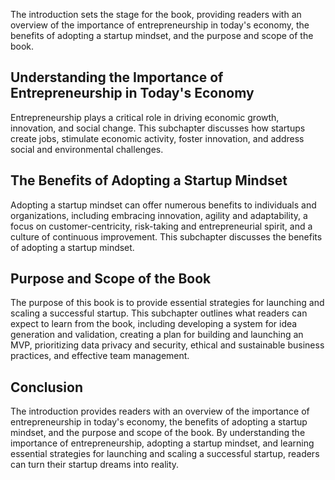 
The introduction sets the stage for the book, providing readers with an overview of the importance of entrepreneurship in today's economy, the benefits of adopting a startup mindset, and the purpose and scope of the book.

Understanding the Importance of Entrepreneurship in Today's Economy
-------------------------------------------------------------------

Entrepreneurship plays a critical role in driving economic growth, innovation, and social change. This subchapter discusses how startups create jobs, stimulate economic activity, foster innovation, and address social and environmental challenges.

The Benefits of Adopting a Startup Mindset
------------------------------------------

Adopting a startup mindset can offer numerous benefits to individuals and organizations, including embracing innovation, agility and adaptability, a focus on customer-centricity, risk-taking and entrepreneurial spirit, and a culture of continuous improvement. This subchapter discusses the benefits of adopting a startup mindset.

Purpose and Scope of the Book
-----------------------------

The purpose of this book is to provide essential strategies for launching and scaling a successful startup. This subchapter outlines what readers can expect to learn from the book, including developing a system for idea generation and validation, creating a plan for building and launching an MVP, prioritizing data privacy and security, ethical and sustainable business practices, and effective team management.

Conclusion
----------

The introduction provides readers with an overview of the importance of entrepreneurship in today's economy, the benefits of adopting a startup mindset, and the purpose and scope of the book. By understanding the importance of entrepreneurship, adopting a startup mindset, and learning essential strategies for launching and scaling a successful startup, readers can turn their startup dreams into reality.

